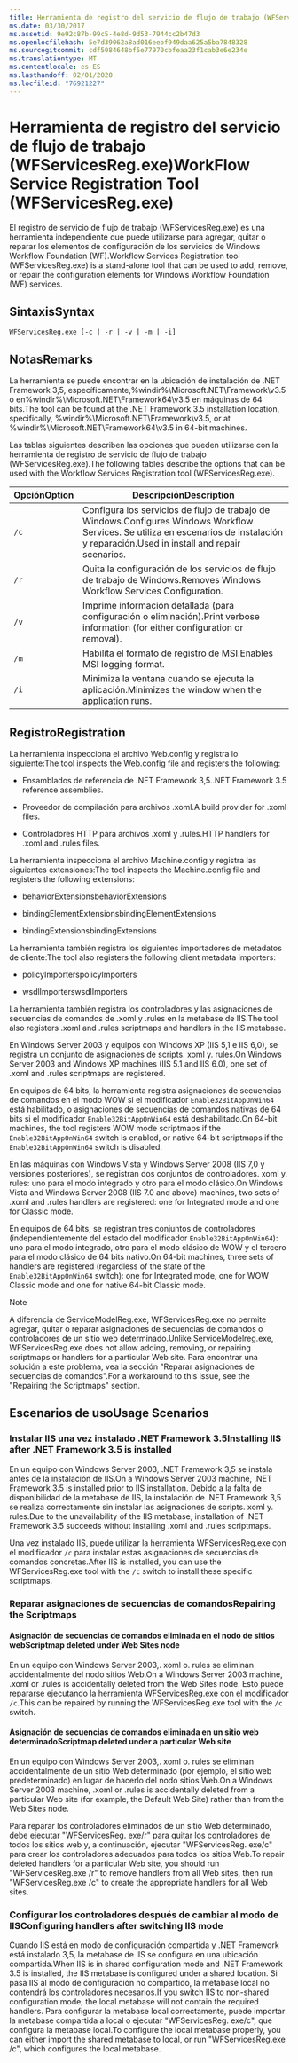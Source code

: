 ```yaml
---
title: Herramienta de registro del servicio de flujo de trabajo (WFServicesReg.exe)
ms.date: 03/30/2017
ms.assetid: 9e92c87b-99c5-4e8d-9d53-7944cc2b47d3
ms.openlocfilehash: 5e7d39062a8ad016eebf949daa625a5ba7848328
ms.sourcegitcommit: cdf5084648bf5e77970cbfeaa23f1cab3e6e234e
ms.translationtype: MT
ms.contentlocale: es-ES
ms.lasthandoff: 02/01/2020
ms.locfileid: "76921227"
---
```

# <a name="workflow-service-registration-tool-wfservicesregexe"></a><span data-ttu-id="96628-102">Herramienta de registro del servicio de flujo de trabajo (WFServicesReg.exe)</span><span class="sxs-lookup"><span data-stu-id="96628-102">WorkFlow Service Registration Tool (WFServicesReg.exe)</span></span>
<span data-ttu-id="96628-103">El registro de servicio de flujo de trabajo (WFServicesReg.exe) es una herramienta independiente que puede utilizarse para agregar, quitar o reparar los elementos de configuración de los servicios de Windows Workflow Foundation (WF).</span><span class="sxs-lookup"><span data-stu-id="96628-103">Workflow Services Registration tool (WFServicesReg.exe) is a stand-alone tool that can be used to add, remove, or repair the configuration elements for Windows Workflow Foundation (WF) services.</span></span>  
  
## <a name="syntax"></a><span data-ttu-id="96628-104">Sintaxis</span><span class="sxs-lookup"><span data-stu-id="96628-104">Syntax</span></span>  
  
```console  
WFServicesReg.exe [-c | -r | -v | -m | -i]  
```  
  
## <a name="remarks"></a><span data-ttu-id="96628-105">Notas</span><span class="sxs-lookup"><span data-stu-id="96628-105">Remarks</span></span>  
 <span data-ttu-id="96628-106">La herramienta se puede encontrar en la ubicación de instalación de .NET Framework 3,5, específicamente,%windir%\Microsoft.NET\Framework\v3.5 o en%windir%\Microsoft.NET\Framework64\v3.5 en máquinas de 64 bits.</span><span class="sxs-lookup"><span data-stu-id="96628-106">The tool can be found at the .NET Framework 3.5 installation location, specifically, %windir%\Microsoft.NET\Framework\v3.5, or at %windir%\Microsoft.NET\Framework64\v3.5 in 64-bit machines.</span></span>  
  
 <span data-ttu-id="96628-107">Las tablas siguientes describen las opciones que pueden utilizarse con la herramienta de registro de servicio de flujo de trabajo (WFServicesReg.exe).</span><span class="sxs-lookup"><span data-stu-id="96628-107">The following tables describe the options that can be used with the Workflow Services Registration tool (WFServicesReg.exe).</span></span>  
  
|<span data-ttu-id="96628-108">Opción</span><span class="sxs-lookup"><span data-stu-id="96628-108">Option</span></span>|<span data-ttu-id="96628-109">Descripción</span><span class="sxs-lookup"><span data-stu-id="96628-109">Description</span></span>|  
|------------|-----------------|  
|`/c`|<span data-ttu-id="96628-110">Configura los servicios de flujo de trabajo de Windows.</span><span class="sxs-lookup"><span data-stu-id="96628-110">Configures Windows Workflow Services.</span></span> <span data-ttu-id="96628-111">Se utiliza en escenarios de instalación y reparación.</span><span class="sxs-lookup"><span data-stu-id="96628-111">Used in install and repair scenarios.</span></span>|  
|`/r`|<span data-ttu-id="96628-112">Quita la configuración de los servicios de flujo de trabajo de Windows.</span><span class="sxs-lookup"><span data-stu-id="96628-112">Removes Windows Workflow Services Configuration.</span></span>|  
|`/v`|<span data-ttu-id="96628-113">Imprime información detallada (para configuración o eliminación).</span><span class="sxs-lookup"><span data-stu-id="96628-113">Print verbose information (for either configuration or removal).</span></span>|  
|`/m`|<span data-ttu-id="96628-114">Habilita el formato de registro de MSI.</span><span class="sxs-lookup"><span data-stu-id="96628-114">Enables MSI logging format.</span></span>|  
|`/i`|<span data-ttu-id="96628-115">Minimiza la ventana cuando se ejecuta la aplicación.</span><span class="sxs-lookup"><span data-stu-id="96628-115">Minimizes the window when the application runs.</span></span>|  
  
## <a name="registration"></a><span data-ttu-id="96628-116">Registro</span><span class="sxs-lookup"><span data-stu-id="96628-116">Registration</span></span>  
 <span data-ttu-id="96628-117">La herramienta inspecciona el archivo Web.config y registra lo siguiente:</span><span class="sxs-lookup"><span data-stu-id="96628-117">The tool inspects the Web.config file and registers the following:</span></span>  
  
- <span data-ttu-id="96628-118">Ensamblados de referencia de .NET Framework 3,5.</span><span class="sxs-lookup"><span data-stu-id="96628-118">.NET Framework 3.5 reference assemblies.</span></span>  
  
- <span data-ttu-id="96628-119">Proveedor de compilación para archivos .xoml.</span><span class="sxs-lookup"><span data-stu-id="96628-119">A build provider for .xoml files.</span></span>  
  
- <span data-ttu-id="96628-120">Controladores HTTP para archivos .xoml y .rules.</span><span class="sxs-lookup"><span data-stu-id="96628-120">HTTP handlers for .xoml and .rules files.</span></span>  
  
 <span data-ttu-id="96628-121">La herramienta inspecciona el archivo Machine.config y registra las siguientes extensiones:</span><span class="sxs-lookup"><span data-stu-id="96628-121">The tool inspects the Machine.config file and registers the following extensions:</span></span>  
  
- <span data-ttu-id="96628-122">behaviorExtensions</span><span class="sxs-lookup"><span data-stu-id="96628-122">behaviorExtensions</span></span>  
  
- <span data-ttu-id="96628-123">bindingElementExtensions</span><span class="sxs-lookup"><span data-stu-id="96628-123">bindingElementExtensions</span></span>  
  
- <span data-ttu-id="96628-124">bindingExtensions</span><span class="sxs-lookup"><span data-stu-id="96628-124">bindingExtensions</span></span>  
  
 <span data-ttu-id="96628-125">La herramienta también registra los siguientes importadores de metadatos de cliente:</span><span class="sxs-lookup"><span data-stu-id="96628-125">The tool also registers the following client metadata importers:</span></span>  
  
- <span data-ttu-id="96628-126">policyImporters</span><span class="sxs-lookup"><span data-stu-id="96628-126">policyImporters</span></span>  
  
- <span data-ttu-id="96628-127">wsdlImporters</span><span class="sxs-lookup"><span data-stu-id="96628-127">wsdlImporters</span></span>  
  
 <span data-ttu-id="96628-128">La herramienta también registra los controladores y las asignaciones de secuencias de comandos de .xoml y .rules en la metabase de IIS.</span><span class="sxs-lookup"><span data-stu-id="96628-128">The tool also registers .xoml and .rules scriptmaps and handlers in the IIS metabase.</span></span>  
  
 <span data-ttu-id="96628-129">En Windows Server 2003 y equipos con Windows XP (IIS 5,1 e IIS 6,0), se registra un conjunto de asignaciones de scripts. xoml y. rules.</span><span class="sxs-lookup"><span data-stu-id="96628-129">On Windows Server 2003 and Windows XP machines (IIS 5.1 and IIS 6.0), one set of .xoml and .rules scriptmaps are registered.</span></span>  
  
 <span data-ttu-id="96628-130">En equipos de 64 bits, la herramienta registra asignaciones de secuencias de comandos en el modo WOW si el modificador `Enable32BitAppOnWin64` está habilitado, o asignaciones de secuencias de comandos nativas de 64 bits si el modificador `Enable32BitAppOnWin64` está deshabilitado.</span><span class="sxs-lookup"><span data-stu-id="96628-130">On 64-bit machines, the tool registers WOW mode scriptmaps if the `Enable32BitAppOnWin64` switch is enabled, or native 64-bit scriptmaps if the `Enable32BitAppOnWin64` switch is disabled.</span></span>  
  
 <span data-ttu-id="96628-131">En las máquinas con Windows Vista y Windows Server 2008 (IIS 7,0 y versiones posteriores), se registran dos conjuntos de controladores. xoml y. rules: uno para el modo integrado y otro para el modo clásico.</span><span class="sxs-lookup"><span data-stu-id="96628-131">On Windows Vista and Windows Server 2008 (IIS 7.0 and above) machines, two sets of .xoml and .rules handlers are registered: one for Integrated mode and one for Classic mode.</span></span>  
  
 <span data-ttu-id="96628-132">En equipos de 64 bits, se registran tres conjuntos de controladores (independientemente del estado del modificador `Enable32BitAppOnWin64`): uno para el modo integrado, otro para el modo clásico de WOW y el tercero para el modo clásico de 64 bits nativo.</span><span class="sxs-lookup"><span data-stu-id="96628-132">On 64-bit machines, three sets of handlers are registered (regardless of the state of the `Enable32BitAppOnWin64` switch): one for Integrated mode, one for WOW Classic mode and one for native 64-bit Classic mode.</span></span>  
  
> [!NOTE]
> <span data-ttu-id="96628-133">A diferencia de ServiceModelReg.exe, WFServicesReg.exe no permite agregar, quitar o reparar asignaciones de secuencias de comandos o controladores de un sitio web determinado.</span><span class="sxs-lookup"><span data-stu-id="96628-133">Unlike ServiceModelreg.exe, WFServicesReg.exe does not allow adding, removing, or repairing scriptmaps or handlers for a particular Web site.</span></span> <span data-ttu-id="96628-134">Para encontrar una solución a este problema, vea la sección "Reparar asignaciones de secuencias de comandos".</span><span class="sxs-lookup"><span data-stu-id="96628-134">For a workaround to this issue, see the "Repairing the Scriptmaps" section.</span></span>  
  
## <a name="usage-scenarios"></a><span data-ttu-id="96628-135">Escenarios de uso</span><span class="sxs-lookup"><span data-stu-id="96628-135">Usage Scenarios</span></span>  
  
### <a name="installing-iis-after-net-framework-35-is-installed"></a><span data-ttu-id="96628-136">Instalar IIS una vez instalado .NET Framework 3.5</span><span class="sxs-lookup"><span data-stu-id="96628-136">Installing IIS after .NET Framework 3.5 is installed</span></span>  
 <span data-ttu-id="96628-137">En un equipo con Windows Server 2003, .NET Framework 3,5 se instala antes de la instalación de IIS.</span><span class="sxs-lookup"><span data-stu-id="96628-137">On a Windows Server 2003 machine, .NET Framework 3.5 is installed prior to IIS installation.</span></span> <span data-ttu-id="96628-138">Debido a la falta de disponibilidad de la metabase de IIS, la instalación de .NET Framework 3,5 se realiza correctamente sin instalar las asignaciones de scripts. xoml y. rules.</span><span class="sxs-lookup"><span data-stu-id="96628-138">Due to the unavailability of the IIS metabase, installation of .NET Framework 3.5 succeeds without installing .xoml and .rules scriptmaps.</span></span>  
  
 <span data-ttu-id="96628-139">Una vez instalado IIS, puede utilizar la herramienta WFServicesReg.exe con el modificador `/c` para instalar estas asignaciones de secuencias de comandos concretas.</span><span class="sxs-lookup"><span data-stu-id="96628-139">After IIS is installed, you can use the WFServicesReg.exe tool with the `/c` switch to install these specific scriptmaps.</span></span>  
  
### <a name="repairing-the-scriptmaps"></a><span data-ttu-id="96628-140">Reparar asignaciones de secuencias de comandos</span><span class="sxs-lookup"><span data-stu-id="96628-140">Repairing the Scriptmaps</span></span>  
  
#### <a name="scriptmap-deleted-under-web-sites-node"></a><span data-ttu-id="96628-141">Asignación de secuencias de comandos eliminada en el nodo de sitios web</span><span class="sxs-lookup"><span data-stu-id="96628-141">Scriptmap deleted under Web Sites node</span></span>  
 <span data-ttu-id="96628-142">En un equipo con Windows Server 2003,. xoml o. rules se eliminan accidentalmente del nodo sitios Web.</span><span class="sxs-lookup"><span data-stu-id="96628-142">On a Windows Server 2003 machine, .xoml or .rules is accidentally deleted from the Web Sites node.</span></span> <span data-ttu-id="96628-143">Esto puede repararse ejecutando la herramienta WFServicesReg.exe con el modificador `/c`.</span><span class="sxs-lookup"><span data-stu-id="96628-143">This can be repaired by running the WFServicesReg.exe tool with the `/c` switch.</span></span>  
  
#### <a name="scriptmap-deleted-under-a-particular-web-site"></a><span data-ttu-id="96628-144">Asignación de secuencias de comandos eliminada en un sitio web determinado</span><span class="sxs-lookup"><span data-stu-id="96628-144">Scriptmap deleted under a particular Web site</span></span>  
 <span data-ttu-id="96628-145">En un equipo con Windows Server 2003,. xoml o. rules se eliminan accidentalmente de un sitio Web determinado (por ejemplo, el sitio web predeterminado) en lugar de hacerlo del nodo sitios Web.</span><span class="sxs-lookup"><span data-stu-id="96628-145">On a Windows Server 2003 machine, .xoml or .rules is accidentally deleted from a particular Web site (for example, the Default Web Site) rather than from the Web Sites node.</span></span>  
  
 <span data-ttu-id="96628-146">Para reparar los controladores eliminados de un sitio Web determinado, debe ejecutar "WFServicesReg. exe/r" para quitar los controladores de todos los sitios web y, a continuación, ejecutar "WFServicesReg. exe/c" para crear los controladores adecuados para todos los sitios Web.</span><span class="sxs-lookup"><span data-stu-id="96628-146">To repair deleted handlers for a particular Web site, you should run "WFServicesReg.exe /r" to remove handlers from all Web sites, then run "WFServicesReg.exe /c" to create the appropriate handlers for all Web sites.</span></span>  
  
### <a name="configuring-handlers-after-switching-iis-mode"></a><span data-ttu-id="96628-147">Configurar los controladores después de cambiar al modo de IIS</span><span class="sxs-lookup"><span data-stu-id="96628-147">Configuring handlers after switching IIS mode</span></span>  
 <span data-ttu-id="96628-148">Cuando IIS está en modo de configuración compartida y .NET Framework está instalado 3,5, la metabase de IIS se configura en una ubicación compartida.</span><span class="sxs-lookup"><span data-stu-id="96628-148">When IIS is in shared configuration mode and .NET Framework 3.5 is installed, the IIS metabase is configured under a shared location.</span></span> <span data-ttu-id="96628-149">Si pasa IIS al modo de configuración no compartido, la metabase local no contendrá los controladores necesarios.</span><span class="sxs-lookup"><span data-stu-id="96628-149">If you switch IIS to non-shared configuration mode, the local metabase will not contain the required handlers.</span></span> <span data-ttu-id="96628-150">Para configurar la metabase local correctamente, puede importar la metabase compartida a local o ejecutar "WFServicesReg. exe/c", que configura la metabase local.</span><span class="sxs-lookup"><span data-stu-id="96628-150">To configure the local metabase properly, you can either import the shared metabase to local, or run "WFServicesReg.exe /c", which configures the local metabase.</span></span>
